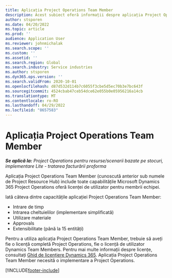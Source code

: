```yaml
---
title: Aplicația Project Operations Team Member
description: Acest subiect oferă informații despre aplicația Project Operations Team Member din Microsoft Dynamics 365 Project Operations.
author: stsporen
ms.date: 04/20/2022
ms.topic: article
ms.prod: ''
audience: Application User
ms.reviewer: johnmichalak
ms.search.scope: ''
ms.custom: ''
ms.assetid: ''
ms.search.region: Global
ms.search.industry: Service industries
ms.author: stsporen
ms.dyn365.ops.version: ''
ms.search.validFrom: 2020-10-01
ms.openlocfilehash: d87d532d114b7c6055f3cbe5d5ec70b3e7bc643f
ms.sourcegitcommit: 4524cbab47ceb54dce62e055b0e05956216a14cb
ms.translationtype: MT
ms.contentlocale: ro-RO
ms.lasthandoff: 04/29/2022
ms.locfileid: "8657583"
---
```

# <a name="project-operations-team-member-app"></a>Aplicația Project Operations Team Member

_**Se aplică la:** Project Operations pentru resurse/scenarii bazate pe stocuri, implementare Lite - tratarea facturării proforma_

Aplicația Project Operations Team Member (cunoscută anterior sub numele de Project Resource Hub) include toate capabilitățile Microsoft Dynamics 365 Project Operations oferă licenței de utilizator pentru membrii echipei.

Iată câteva dintre capacitățile aplicației Project Operations Team Member:

- Intrare de timp
- Intrarea cheltuielilor (implementare simplificată)
- Utilizare materiale
- Approvals
- Extensibilitate (până la 15 entități)

Pentru a utiliza aplicația Project Operations Team Member, trebuie să aveți fie o licență completă Project Operations, fie o licență de utilizator Dynamics Team Members. Pentru mai multe informații despre licențe, consultați [Ghid de licențiere Dynamics 365](https://go.microsoft.com/fwlink/?LinkId=866544&clcid=0x409). Aplicația Project Operations Team Member necesită o implementare a Project Operations.

[!INCLUDE[footer-include](../includes/footer-banner.md)]
